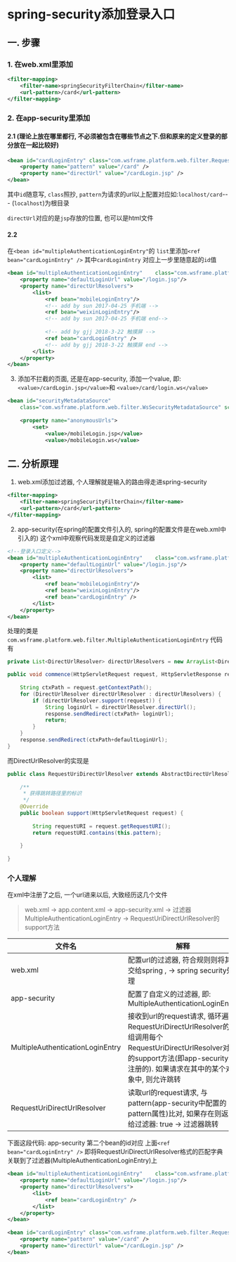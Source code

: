 # spring-security添加登录入口
## 一. 步骤
### 1. 在web.xml里添加 
```xml
<filter-mapping>
    <filter-name>springSecurityFilterChain</filter-name>
    <url-pattern>/card</url-pattern>
</filter-mapping>
```



### 2. 在app-security里添加
#### 2.1 (理论上放在哪里都行, 不必须被包含在哪些节点之下.但和原来的定义登录的部分放在一起比较好)
```xml
<bean id="cardLoginEntry" class="com.wsframe.platform.web.filter.RequestUriDirectUrlResolver">
    <property name="pattern" value="/card" />
    <property name="directUrl" value="/cardLogin.jsp" />
</bean>

```
其中`id`随意写, `class`照抄, `pattern`为请求的url以上配置对应如:`localhost/card`--- (`localhost`)为根目录

`directUrl`对应的是`jsp`存放的位置, 也可以是html文件

#### 2.2

在`<bean id="multipleAuthenticationLoginEntry"`的 `list`里添加`<ref bean="cardLoginEntry" />` 其中`cardLoginEntry` 对应上一步里随意起的`id`值

```xml
<bean id="multipleAuthenticationLoginEntry"    class="com.wsframe.platform.web.filter.MultipleAuthenticationLoginEntry">  
    <property name="defaultLoginUrl" value="/login.jsp"/>  
    <property name="directUrlResolvers">  
        <list>  
            <ref bean="mobileLoginEntry"/> 
            <!-- add by sun 2017-04-25 手机端 --> 
            <ref bean="weixinLoginEntry"/> 
            <!-- add by sun 2017-04-25 手机端 end-->
            
            <!-- add by gjj 2018-3-22 触摸屏 -->
            <ref bean="cardLoginEntry" />
            <!-- add by gjj 2018-3-22 触摸屏 end -->
        </list>  
    </property>  
</bean> 
```

3. 添加不拦截的页面, 还是在app-security, 添加一个value, 即: `<value>/cardLogin.jsp</value>`和 `<value>/card/login.ws</value>`
```xml
<bean id="securityMetadataSource"
    class="com.wsframe.platform.web.filter.WsSecurityMetadataSource" scope="singleton" >
    
    <property name="anonymousUrls">
        <set>
            <value>/mobileLogin.jsp</value>
            <value>/mobileLogin.ws</value>
```
## 二. 分析原理
1. web.xml添加过滤器, 个人理解就是输入的路由得走进spring-security
```xml
<filter-mapping>
    <filter-name>springSecurityFilterChain</filter-name>
    <url-pattern>/card</url-pattern>
</filter-mapping>
```

2. app-security(在spring的配置文件引入的, spring的配置文件是在web.xml中引入的)
这个xml中观察代码发现是自定义的过滤器
```xml
<!--登录入口定义-->
<bean id="multipleAuthenticationLoginEntry"    class="com.wsframe.platform.web.filter.MultipleAuthenticationLoginEntry">  
    <property name="defaultLoginUrl" value="/login.jsp"/>  
    <property name="directUrlResolvers">  
        <list>  
            <ref bean="mobileLoginEntry"/> 
            <ref bean="weixinLoginEntry"/> 
            <ref bean="cardLoginEntry" />
        </list>  
    </property>  
</bean>  
```
处理的类是`com.wsframe.platform.web.filter.MultipleAuthenticationLoginEntry`
代码有
```java
private List<DirectUrlResolver> directUrlResolvers = new ArrayList<DirectUrlResolver>(); 

public void commence(HttpServletRequest request, HttpServletResponse response, AuthenticationException authException) throws IOException, ServletException {  
    
    String ctxPath = request.getContextPath();
    for (DirectUrlResolver directUrlResolver : directUrlResolvers) {  
        if (directUrlResolver.support(request)) {  
            String loginUrl = directUrlResolver.directUrl();  
            response.sendRedirect(ctxPath+ loginUrl);  
            return;  
        }  
    }  
    response.sendRedirect(ctxPath+defaultLoginUrl);  
}  
```

而DirectUrlResolver的实现是
```java
public class RequestUriDirectUrlResolver extends AbstractDirectUrlResolver {  
	
	/**
	 * 获得跳转路径里的标识
	 */
    @Override  
    public boolean support(HttpServletRequest request) {
    	
        String requestURI = request.getRequestURI();  
        return requestURI.contains(this.pattern);
        
    }
    
}  
```

### 个人理解
在xml中注册了之后, 一个url进来以后, 大致经历这几个文件  
> web.xml -> app.content.xml -> app-security.xml
-> 过滤器 MultipleAuthenticationLoginEntry -> RequestUriDirectUrlResolver的support方法

文件名|解释
-----|----
web.xml|配置url的过滤器, 符合规则则将其交给spring , -> spring security处理
app-security |配置了自定义的过滤器, 即: MultipleAuthenticationLoginEntry
MultipleAuthenticationLoginEntry|接收到url的request请求, 循环遍历RequestUriDirectUrlResolver的数组调用每个RequestUriDirectUrlResolver对象的support方法(即app-security中注册的). 如果请求在其中的某个对象中, 则允许跳转
RequestUriDirectUrlResolver|读取url的request请求, 与pattern(app-security中配置的pattern属性)比对, 如果存在则返回给过滤器: true -> 过滤器跳转

下面这段代码: app-security
第二个bean的id对应 上面`<ref bean="cardLoginEntry" />` 即将RequestUriDirectUrlResolver格式的匹配字典关联到了过滤器(MultipleAuthenticationLoginEntry)上
```xml
<bean id="multipleAuthenticationLoginEntry"    class="com.wsframe.platform.web.filter.MultipleAuthenticationLoginEntry">  
    <property name="defaultLoginUrl" value="/login.jsp"/>  
    <property name="directUrlResolvers">  
        <list>  
            <ref bean="cardLoginEntry" />
        </list>  
    </property>  
</bean>  
    
<bean id="cardLoginEntry" class="com.wsframe.platform.web.filter.RequestUriDirectUrlResolver">
    <property name="pattern" value="/card" />
    <property name="directUrl" value="/cardLogin.jsp" />
</bean>
```

